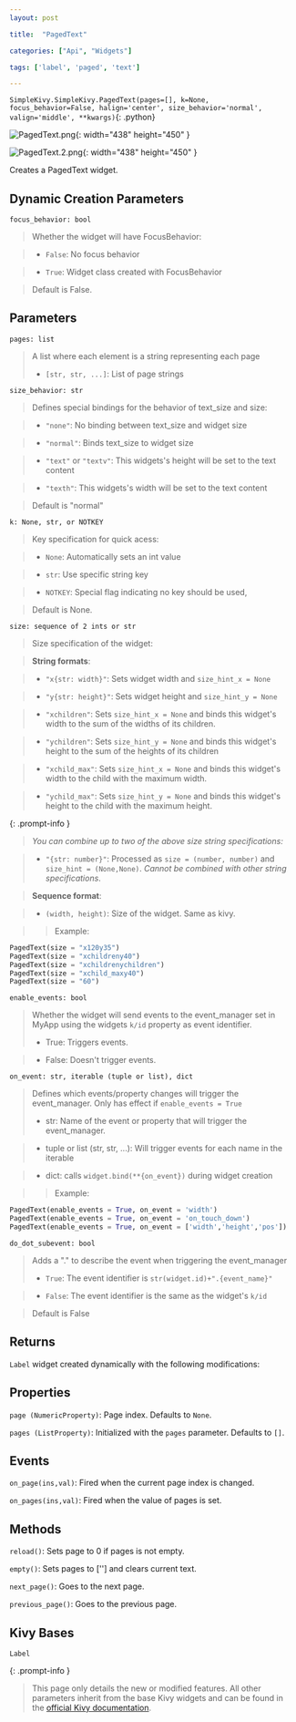 ```yaml
---
layout: post

title:  "PagedText"

categories: ["Api", "Widgets"]

tags: ['label', 'paged', 'text']

---
```

`SimpleKivy.SimpleKivy.PagedText(pages=[], k=None, focus_behavior=False, halign='center', size_behavior='normal', valign='middle', **kwargs)`{: .python}


![PagedText.png](assets/img/docs/PagedText.png){: width="438" height="450" }

![PagedText.2.png](assets/img/docs/PagedText.2.png){: width="438" height="450" }


Creates a PagedText widget.

Dynamic Creation Parameters
---------------------------
`focus_behavior: bool`

> Whether the widget will have FocusBehavior:

> - `False`: No focus behavior

> - `True`: Widget class created with FocusBehavior

> Default is False.

Parameters
----------
`pages: list`

> A list where each element is a string representing each page
> - `[str, str, ...]`: List of page strings


`size_behavior: str`

> Defines special bindings for the behavior of text_size and size:

> - `"none"`: No binding between text_size and widget size

> - `"normal"`: Binds text_size to widget size

> - `"text"` or `"textv"`: This widgets's height will be set to the text content

> - `"texth"`: This widgets's width will be set to the text content

> Default is "normal"



`k: None, str, or NOTKEY`

> Key specification for quick acess:

> - `None`: Automatically sets an int value

> - `str`: Use specific string key

> - `NOTKEY`: Special flag indicating no key should be used, 

> Default is None.

`size: sequence of 2 ints or str`

> Size specification of the widget:


> **String formats**:

> - `"x{str: width}"`: Sets widget width and `size_hint_x = None`

> - `"y{str: height}"`: Sets widget height and `size_hint_y = None`

> - `"xchildren"`: Sets `size_hint_x = None` and binds this widget's width to the sum of the widths of its children.

> - `"ychildren"`: Sets `size_hint_y = None` and binds this widget's height to the sum of the heights of its children

> - `"xchild_max"`: Sets `size_hint_x = None` and binds this widget's width to the child with the maximum width.

> - `"ychild_max"`: Sets `size_hint_y = None` and binds this widget's height to the child with the maximum height.


{: .prompt-info }

> *You can combine up to two of the above size string specifications:*


> - `"{str: number}"`: Processed as `size = (number, number)` and `size_hint = (None,None)`. *Cannot be combined with other string specifications*.


> **Sequence format**:

> - `(width, height)`: Size of the widget. Same as kivy.


>> Example:

```py
PagedText(size = "x120y35")
PagedText(size = "xchildreny40")
PagedText(size = "xchildrenychildren")
PagedText(size = "xchild_maxy40")
PagedText(size = "60")
```

`enable_events: bool`

> Whether the widget will send events to the event_manager set in MyApp using the widgets `k/id` property as event identifier.
> - True: Triggers events.

> - False: Doesn't trigger events.


`on_event: str, iterable (tuple or list), dict`

> Defines which events/property changes will trigger the event_manager. Only has effect if `enable_events = True`
> - str: Name of the event or property that will trigger the event_manager.

> - tuple or list (str, str, ...): Will trigger events for each name in the iterable

> - dict: calls `widget.bind(**{on_event})` during widget creation


>> Example:

```py
PagedText(enable_events = True, on_event = 'width')
PagedText(enable_events = True, on_event = 'on_touch_down')
PagedText(enable_events = True, on_event = ['width','height','pos'])
```

`do_dot_subevent: bool`

> Adds a "." to describe the event when triggering the event_manager
> - `True`: The event identifier is `str(widget.id)+".{event_name}"`

> - `False`: The event identifier is the same as the widget's `k/id`

> Default is False


Returns
-------
`Label` widget created dynamically with the following modifications:


Properties
----------
`page (NumericProperty)`: Page index. Defaults to `None`.

`pages (ListProperty)`: Initialized with the `pages` parameter. Defaults to `[]`.


Events
------
`on_page(ins,val)`: Fired when the current page index is changed.

`on_pages(ins,val)`: Fired when the value of pages is set.


Methods
-------
`reload()`: Sets page to 0 if pages is not empty.

`empty()`: Sets pages to [''] and clears current text.

`next_page()`: Goes to the next page.

`previous_page()`: Goes to the previous page.


Kivy Bases
----------
`Label`


{: .prompt-info }

> This page only details the new or modified features. All other parameters inherit from the base Kivy widgets and can be found in the [official Kivy documentation](https://kivy.org/doc/stable).

